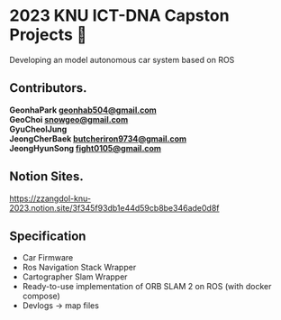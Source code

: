 # 2023 KNU ICT-DNA Capston Projects 👋
Developing an model autonomous car system based on ROS 

## Contributors.
**GeonhaPark <geonhab504@gmail.com>**    
**GeoChoi <snowgeo@gmail.com>**     
**GyuCheolJung**   
**JeongCherBaek butcheriron9734@gmail.com**    
**JeongHyunSong <fight0105@gmail.com>**

## Notion Sites.
https://zzangdol-knu-2023.notion.site/3f345f93db1e44d59cb8be346ade0d8f

## Specification
- Car Firmware
- Ros Navigation Stack Wrapper 
- Cartographer Slam Wrapper
- Ready-to-use implementation of ORB SLAM 2 on ROS (with docker compose)
- Devlogs -> map files
